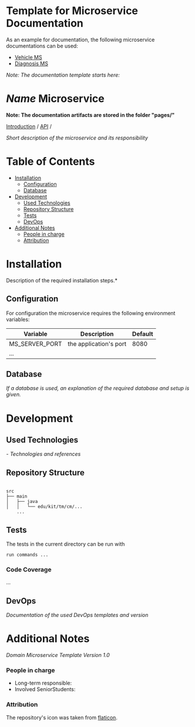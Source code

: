 # Template for Microservice Documentation
As an example for documentation, the following microservice documentations can be used:
- [Vehicle MS](https://git.scc.kit.edu/cm-tm/cm-team/2-2.connectedcar/microservices/msvehicle)
- [Diagnosis MS](https://git.scc.kit.edu/cm-tm/cm-team/2-2.connectedcar/microservices/msdiagnosis)

*Note: The documentation template starts here:*

# *Name* Microservice

**Note: The documentation artifacts are stored in the folder "pages/"**

[Introduction](./pages/introduction.md) /
[API](./pages/api.md) /


*Short description of the  microservice and its responsibility*

# Table of Contents
* [Installation](#Installation)
    * [Configuration](#Configuration)
    * [Database](#Database)
* [Development](#development)
    * [Used Technologies](#used-technologies)
    * [Repository Structure](#repository-structure)
    * [Tests](#tests)
    * [DevOps](#DevOps)
* [Additional Notes](#additional-notes)
    * [People in charge](#people-in-charge)
    * [Attribution](#attribution)

# Installation

Description of the required installation steps.*

## Configuration
For configuration the microservice requires the following environment variables:

| Variable       | Description            | Default |
| -------------- | ---------------------- | ------- |
| MS_SERVER_PORT | the application's port | 8080    |
| ...            |                        |         |

## Database

*If a database is used, an explanation of the required database and setup is given.*


# Development

## Used Technologies

*- Technologies and references*

## Repository Structure
```

src
├── main
│   ├── java
│   │   └── edu/kit/tm/cm/...
    ...
```

## Tests
The tests in the current directory can be run with
```
run commands ...
```
### Code Coverage

...

## DevOps

*Documentation of the used DevOps templates and version*



# Additional Notes

*Domain Microservice Template Version 1.0*

### People in charge
- Long-term responsible: 
- Involved SeniorStudents: 

### Attribution

The repository's icon was taken from [flaticon](https://www.flaticon.com/free-icon/health-report_2928179).
